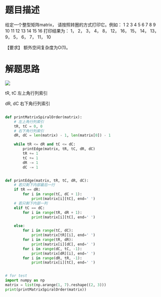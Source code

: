 # 题目描述

给定一个整型矩阵matrix， 请按照转圈的方式打印它。例如： 1 2 3 4 5 6 7 8 9 10 11 12 13 14 15 16 打印结果为： 1， 2， 3， 4， 8， 12， 16， 15， 14， 13， 9，
5， 6， 7， 11， 10

【要求】 额外空间复杂度为O(1)。


# 解题思路

![](https://github.com/1273545169/Course_notes/blob/master/%E5%9B%BE%E7%89%87/%E6%97%8B%E8%BD%AC%E6%89%93%E5%8D%B0%E7%9F%A9%E9%98%B5.jpg)

tR, tC 左上角行列索引

dR, dC 右下角行列索引
    

```python

def printMatrixSpiralOrder(matrix):
    # 左上角行列索引
    tR, tC = 0, 0
    # 右下角行列索引
    dR, dC = len(matrix) - 1, len(matrix[0]) - 1

    while tR <= dR and tC <= dC:
        printEdge(matrix, tR, tC, dR, dC)
        tR += 1
        tC += 1
        dR -= 1
        dC -= 1


def printEdge(matrix, tR, tC, dR, dC):
    # 若只剩下内部最后一行
    if tR == dR:
        for i in range(tC, dC + 1):
            print(matrix[i][tC], end=' ')
    # 若只剩下内部一列
    elif tC == dC:
        for i in range(tR, dR + 1):
            print(matrix[i][tC], end=' ')

    else:
        for i in range(tC, dC):
            print(matrix[tR][i], end=' ')
        for i in range(tR, dR):
            print(matrix[i][dC], end=' ')
        for i in range(dC, tC, -1):
            print(matrix[dR][i], end=' ')
        for i in range(dR, tR, -1):
            print(matrix[i][tC], end=' ')


# for test
import numpy as np
matrix = list(np.arange(1, 7).reshape((2, 3)))
print(printMatrixSpiralOrder(matrix))



```
